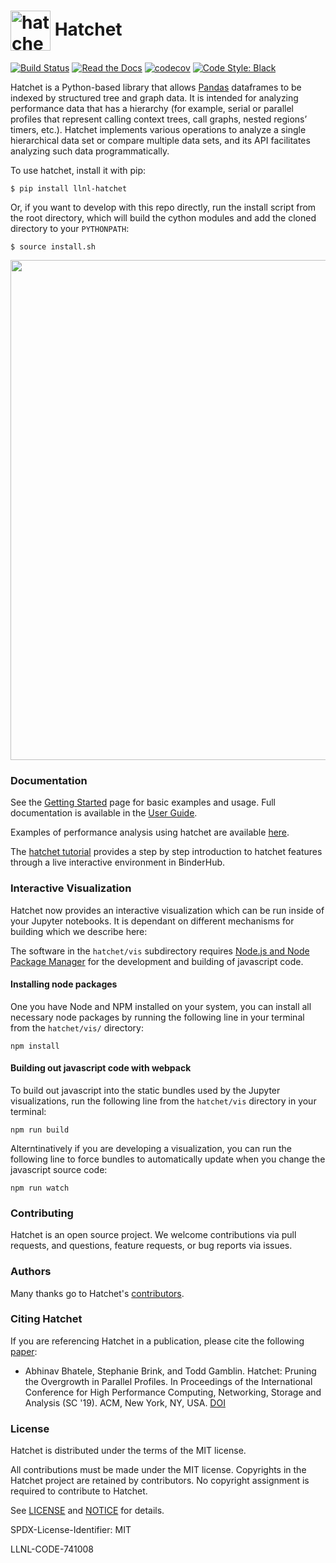 # <img src="https://raw.githubusercontent.com/llnl/hatchet/develop/logo-hex.png" width="64" valign="middle" alt="hatchet"/> Hatchet

[![Build Status](https://github.com/llnl/hatchet/actions/workflows/unit-tests.yaml/badge.svg)](https://github.com/llnl/hatchet/actions)
[![Read the Docs](http://readthedocs.org/projects/llnl-hatchet/badge/?version=latest)](http://llnl-hatchet.readthedocs.io)
[![codecov](https://codecov.io/gh/llnl/hatchet/branch/develop/graph/badge.svg)](https://codecov.io/gh/llnl/hatchet)
[![Code Style: Black](https://img.shields.io/badge/code%20style-black-000000.svg)](https://github.com/psf/black)

Hatchet is a Python-based library that allows [Pandas](https://pandas.pydata.org) dataframes to be indexed by structured tree and graph data. It is intended for analyzing performance data that has a hierarchy (for example, serial or parallel profiles that represent calling context trees, call graphs, nested regions’ timers, etc.). Hatchet implements various operations to analyze a single hierarchical data set or compare multiple data sets, and its API facilitates analyzing such data programmatically.

To use hatchet, install it with pip:

```
$ pip install llnl-hatchet
```

Or, if you want to develop with this repo directly, run the install script from
the root directory, which will build the cython modules and add the cloned
directory to your `PYTHONPATH`:

```
$ source install.sh
```

<p align="center">
  <img src="https://raw.githubusercontent.com/llnl/hatchet/develop/screenshot.png" width=800>
</p>


### Documentation

See the [Getting Started](https://llnl-hatchet.readthedocs.io/en/latest/getting_started.html) page for basic examples and usage. Full documentation is available in the [User Guide](https://llnl-hatchet.readthedocs.io/en/latest/user_guide.html).

Examples of performance analysis using hatchet are available [here](https://llnl-hatchet.readthedocs.io/en/latest/analysis_examples.html).

The [hatchet tutorial](https://github.com/llnl/hatchet-tutorial) provides a step by step introduction to hatchet features through a live interactive environment in BinderHub.

### Interactive Visualization

Hatchet now provides an interactive visualization which can be run inside of your Jupyter notebooks. It is dependant on different mechanisms for building which we describe here:


The software in the `hatchet/vis` subdirectory requires [Node.js and Node Package Manager](https://nodejs.org/en/download/) for the development and building of javascript code.

#### Installing node packages

One you have Node and NPM installed on your system, you can install all necessary node packages by running the following line in your terminal from the `hatchet/vis/` directory:

```
npm install
```

#### Building out javascript code with webpack

To build out javascript into the static bundles used by the Jupyter visualizations, run the following line from the `hatchet/vis` directory in your terminal:

```
npm run build
```

Alterntinatively if you are developing a visualization, you can run the following line to force bundles to automatically update when you change the javascript source code:

```
npm run watch
```

### Contributing

Hatchet is an open source project. We welcome contributions via pull requests,
and questions, feature requests, or bug reports via issues.

### Authors

Many thanks go to Hatchet's
[contributors](https://github.com/llnl/hatchet/graphs/contributors).

### Citing Hatchet

If you are referencing Hatchet in a publication, please cite the
following [paper](http://www.cs.umd.edu/~bhatele/pubs/pdf/2019/sc2019.pdf):

 * Abhinav Bhatele, Stephanie Brink, and Todd Gamblin. Hatchet: Pruning
   the Overgrowth in Parallel Profiles. In Proceedings of the International
   Conference for High Performance Computing, Networking, Storage and Analysis
   (SC '19). ACM, New York, NY, USA. [DOI](
   http://doi.acm.org/10.1145/3295500.3356219)

### License

Hatchet is distributed under the terms of the MIT license.

All contributions must be made under the MIT license.  Copyrights in the
Hatchet project are retained by contributors.  No copyright assignment is
required to contribute to Hatchet.

See [LICENSE](https://github.com/llnl/hatchet/blob/develop/LICENSE) and
[NOTICE](https://github.com/llnl/hatchet/blob/develop/NOTICE) for details.

SPDX-License-Identifier: MIT

LLNL-CODE-741008
